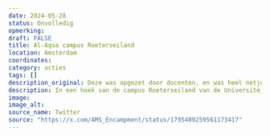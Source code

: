 ```yaml
---
date: 2024-05-28
status: Onvolledig
opmerking: 
draft: FALSE
title: Al-Aqsa campus Roeterseiland
location: Amsterdam
coordinates: 
category: acties
tags: []
description_original: Deze was opgezet door docenten, en was heel netjes in een hoekje
description: In een hoek van de campus Roeterseiland van de Universiteit van Amsterdam word door docenten en studenten de Al-Aqsa campus opgezet. Er vinden lezingen en workshops plaats, en er is een bibliotheek voor één van de tenten die zijn opgezet.
image: 
image_alt: 
source_name: Twitter
source: "https://x.com/AMS_Encampment/status/1795409259561173417"
---
```


